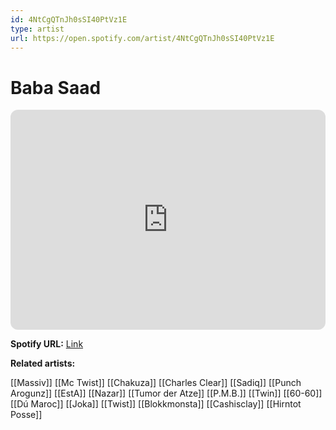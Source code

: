 ```yaml
---
id: 4NtCgQTnJh0sSI40PtVz1E
type: artist
url: https://open.spotify.com/artist/4NtCgQTnJh0sSI40PtVz1E
---
```

# Baba Saad

<iframe style="border-radius:12px" src="https://open.spotify.com/embed/artist/4NtCgQTnJh0sSI40PtVz1E" width="100%" height="352" frameBorder="0" allowfullscreen="" allow="autoplay; clipboard-write; encrypted-media; fullscreen; picture-in-picture" loading="lazy"></iframe>

**Spotify URL:** [Link](https://open.spotify.com/artist/4NtCgQTnJh0sSI40PtVz1E)

**Related artists:**

[[Massiv]]
[[Mc Twist]]
[[Chakuza]]
[[Charles Clear]]
[[Sadiq]]
[[Punch Arogunz]]
[[EstA]]
[[Nazar]]
[[Tumor der Atze]]
[[P.M.B.]]
[[Twin]]
[[60-60]]
[[Dú Maroc]]
[[Joka]]
[[Twist]]
[[Blokkmonsta]]
[[Cashisclay]]
[[Hirntot Posse]]
